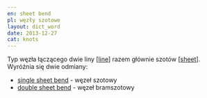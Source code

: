 ```yaml
---
en: sheet bend
pl: węzły szotowe
layout: dict_word
date: 2013-12-27
cat: knots
---
```


Typ węzła łączącego dwie liny [[line](/dict/l/line/)] razem głównie szotów [[sheet](/dict/s/sheet/)].   
Wyróżnia się dwie odmiany:

* [single sheet bend](/dict/s/single-sheet-bend/) - węzeł szotowy
* [double sheet bend](/dict/d/double-sheet-bend/) - węzeł bramszotowy

